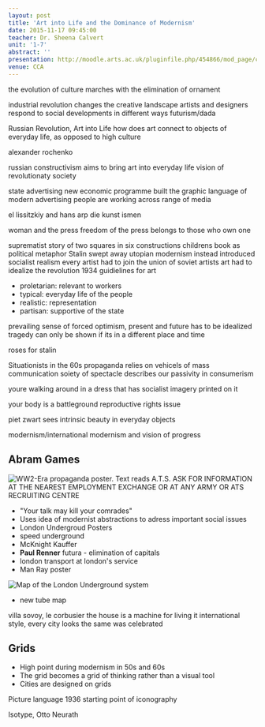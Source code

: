 ```yaml
---
layout: post
title: 'Art into Life and the Dominance of Modernism'
date: 2015-11-17 09:45:00
teacher: Dr. Sheena Calvert
unit: '1-7'
abstract: ''
presentation: http://moodle.arts.ac.uk/pluginfile.php/454866/mod_page/content/31/Unit%201%20Lecture%2C%20November%2024th.pdf
venue: CCA
---
```


the evolution of culture marches with the elimination of ornament

industrial revolution changes the creative landscape
artists and designers respond to social developments in different ways
futurism/dada

Russian Revolution, Art into Life
how does art connect to objects of everyday life, as opposed to high culture

alexander rochenko

russian constructivism aims to bring art into everyday life
vision of revolutionaty society

state advertising
new economic programme
built the graphic language of modern advertising
people are working across range of media

el lissitzkiy and hans arp
die kunst ismen

woman and the press
freedom of the press belongs to those who own one

suprematist story of two squares in six constructions
childrens book as political metaphor
Stalin swept away utopian modernism
instead introduced socialist realism
every artist had to join the union of soviet artists
art had to idealize the revolution
1934 guidielines for art

- proletarian: relevant to workers
- typical: everyday life of the people
- realistic: representation
- partisan: supportive of the state

prevailing sense of forced optimism, present and future has to be idealized
tragedy can only be shown if its in a different place and time

roses for stalin

Situationists in the 60s
propaganda relies on vehicels of mass communication
soiety of spectacle
describes our passivity in consumerism

youre walking around in a dress that has socialist imagery printed on it

your body is a battleground
reproductive rights issue

piet zwart
sees intrinsic beauty in everyday objects

modernism/international modernism and vision of progress

## Abram Games

![WW2-Era propaganda poster. Text reads A.T.S. ASK FOR INFORMATION AT THE NEAREST EMPLOYMENT EXCHANGE OR AT ANY ARMY OR ATS RECRUITING CENTRE](/assets/notes/INF3_0116.jpg)

- "Your talk may kill your comrades"
- Uses idea of modernist abstractions to adress important social issues
- London Undergroud Posters
- speed underground
- McKnight Kauffer
- **Paul Renner** futura - elimination of capitals
- london transport at london's service
- Man Ray poster

![Map of the London Underground system](/assets/notes/tube_map.gif)

- new tube map

villa sovoy, le corbusier
the house is a machine for living it
international style, every city looks the same was celebrated

## Grids

- High point during modernism in 50s and 60s
- The grid becomes a grid of thinking rather than a visual tool
- Cities are designed on grids

Picture language 1936
starting point of iconography

Isotype, Otto Neurath

